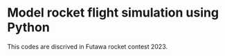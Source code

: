 # Model rocket flight simulation using Python

This codes are discrived in Futawa rocket contest 2023.
